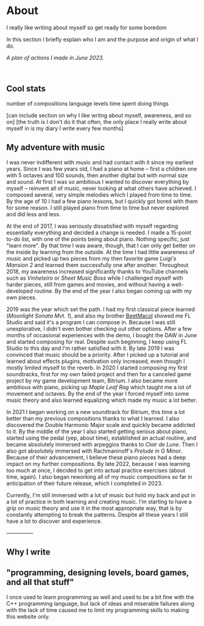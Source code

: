 # About

I really like writing about myself so get ready for some boredom

In this section I briefly explain who I am and the purpose and origin of what I do.

<MdImage img="other/about/about3.png" alt="Plan of Actions – June 2023"></MdImage>

*A plan of actions I made in June 2023.*

<br />

## Cool stats

number of compositions
language levels
time spent doing things

[can include section on why I like writng about myself, awareness, and so on] [the truth is I don't do it that often, the only place I really write about myself in is my diary I write every few months]

## My adventure with music

I was never indifferent with music and had contact with it since my earliest years. Since I was few years old, I had a piano at home – first a children one with 5 octaves and 100 sounds, then another digital but with normal size and sound. At first I was so ambitious I wanted to discover everything by myself – reinvent all of music, never looking at what others have achieved. I composed several, very simple melodies which I played from time to time. By the age of 10 I had a few piano lessons, but I quickly got bored with them for some reason. I still played piano from time to time but never explored and did less and less.

At the end of 2017, I was seriously dissatisfied with myself regarding essentially everything and decided a change is needed. I made a 15-point to-do list, with one of the points being about piano. Nothing specific, just "learn more". By that time I was aware, though, that I can only get better on the inside by learning from the outside. At the time I had little awareness of music and picked up two pieces from my then favorite game *Luigi's Mansion 2* and learned them successfully one after another. Throughout 2018, my awareness increased significantly thanks to YouTube channels such as *Vinheteiro* or *Sheet Music Boss* while I challenged myself with harder pieces, still from games and movies, and without having a well-developed routine. By the end of the year I also began coming up with my own pieces.

2019 was the year which set the path. I had my first classical piece learned (*Moonlight Sonata Mvt. 1*), and also my brother [BeetMacol](https://beetmacol.com) showed me FL Studio and said it's a program I can compose in. Because I was still unexplorative, I didn't even bother checking out other options. After a few months of occasional experiences with the demo, I bought the DAW in June and started composing for real. Despite such beginning, I keep using FL Studio to this day and I'm rather satisfied with it. By late 2019 I was convinced that music should be a priority. After I picked up a tutorial and learned about effects plugins, motivation only increased, even though I mostly limited myself to the reverb. In 2020 I started composing my first soundtracks, first for my own failed project and then for a canceled game project by my game development team, Bitrium. I also became more ambitious with piano, picking up *Maple Leaf Rag* which taught me a lot of movement and octaves. By the end of the year I forced myself into some music theory and also learned equalizing which made my music a lot better.

In 2021 I began working on a new soundtrack for Bitrium, this time a lot better than my previous compositions thanks to what I learned. I also discovered the Double Harmonic Major scale and quickly became addicted to it. By the middle of the year I also started getting serious about piano, started using the pedal (yep, about time), established an actual routine, and became absolutely immersed with arpeggios thanks to *Clair de Lune*. Then I also got absolutely immersed with Rachmaninoff's *Prelude in G Minor*. Because of their advancement, I believe these piano pieces had a deep impact on my further compositions. By late 2022, because I was learning too much at once, I decided to get into actual practice exercises (about time, again). I also began reworking all of my music compositions so far in anticipation of their future release, which I completed in 2023.

Currently, I'm still immersed with a lot of music but hold my back and put in a lot of practice in both learning and creating music. I'm starting to have a grip on music theory and use it in the most appropriate way, that is by constantly attempting to break the patterns. Despite all these years I still have a lot to discover and experience.

—————

## Why I write



## "programming, designing levels, board games, and all that stuff"

I once used to learn programming as well and used to be a bit fine with the C++ programming language, but lack of ideas and miserable failures along with the lack of time caused me to limit my programming skills to making this website only.


